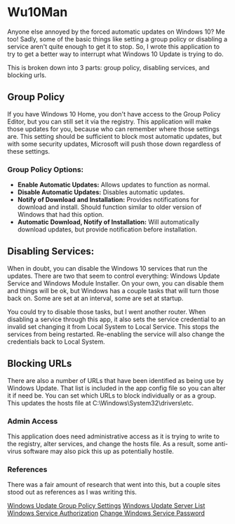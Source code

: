 # Wu10Man

Anyone else annoyed by the forced automatic updates on Windows 10?  Me too!  Sadly, some of the basic things like setting a group policy or disabling a service aren't quite enough to get it to stop.  So, I wrote this application to try to get a better way to interrupt what Windows 10 Update is trying to do.

This is broken down into 3 parts: group policy, disabling services, and blocking urls.

## Group Policy

If you have Windows 10 Home, you don't have access to the Group Policy Editor, but you can still set it via the registry.  This application will make those updates for you, because who can remember where those settings are.  This setting should be sufficient to block most automatic updates, but with some security updates, Microsoft will push those down regardless of these settings.

### Group Policy Options:
 - **Enable Automatic Updates:** Allows updates to function as normal.
 - **Disable Automatic Updates:** Disables automatic updates.
 - **Notify of Download and Installation:** Provides notifications for download and install.  Should function similar to older version of Windows that had this option.
 - **Automatic Download, Notify of Installation:** Will automatically download updates, but provide notification before installation.
 
## Disabling Services:

When in doubt, you can disable the Windows 10 services that run the updates.  There are two that seem to control everything: Windows Update Service and Windows Module Installer.  On your own, you can disable them and things will be ok, but Windows has a couple tasks that will turn those back on.  Some are set at an interval, some are set at startup.

You could try to disable those tasks, but I went another router.  When disabling a service through this app, it also sets the service credential to an invalid set changing it from Local System to Local Service.  This stops the services from being restarted.  Re-enabling the service will also change the credentials back to Local System.

## Blocking URLs

There are also a number of URLs that have been identified as being use by Windows Update.  That list is included in the app config file so you can alter it if need be. You can set which URLs to block individually or as a group.  This updates the hosts file at C:\Windows\System32\drivers\etc.

### Admin Access

This application does need administrative access as it is trying to write to the registry, alter services, and change the hosts file.  As a result, some anti-virus software may also pick this up as potentially hostile.

### References

There was a fair amount of research that went into this, but a couple sites stood out as references as I was writing this.

[Windows Update Group Policy Settings](https://support.microsoft.com/en-us/help/328010/how-to-configure-automatic-updates-by-using-group-policy-or-registry-s)
[Windows Update Server List](https://www.tenforums.com/windows-updates-activation/38771-windows-updates-white-list-proxy-server.html)
[Windows Service Authorization](https://stackoverflow.com/questions/17031552/how-do-you-take-file-ownership-with-powershell/17047190#17047190)
[Change Windows Service Password](https://stackoverflow.com/questions/3876787/change-windows-service-password/3877268#3877268)

